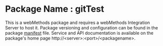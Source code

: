 # Package Name : gitTest
This is a webMethods package and requires a webMethods Integration Server to host it. Package versioning and configuration can be found in the package [manifest](./gitTest/manifest.v3) file. Service and API documentation is available on the package's home page http://&lt;server&gt;:&lt;port&gt;/&lt;packagename>.